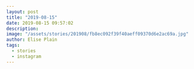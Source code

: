 ```yaml
---
layout: post
title: "2019-08-15"
date: 2019-08-15 09:57:02
description: 
image: "/assets/stories/201908/fb8ec092f39f40aeff09370d6e2ac69a.jpg"
author: Elise Plain
tags: 
  - stories
  - instagram
---
```



<p></p>
